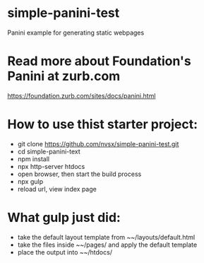 # simple-panini-test
Panini example for generating static webpages

# Read more about Foundation's Panini at zurb.com
<https://foundation.zurb.com/sites/docs/panini.html>

# How to use thist starter project:
* git clone https://github.com/nvsx/simple-panini-test.git
* cd simple-panini-text
* npm install
* npx http-server htdocs
* open browser, then start the build process
* npx gulp
* reload url, view index page

# What gulp just did:
* take the default layout template from ~~/layouts/default.html
* take the files inside ~~/pages/ and apply the default template
* place the output into ~~/htdocs/
